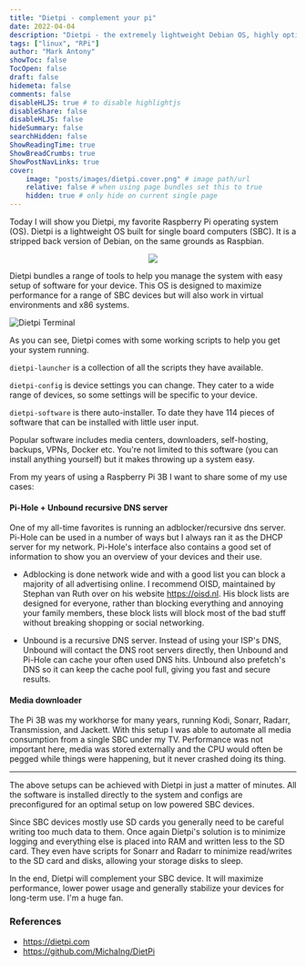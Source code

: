```yaml
---
title: "Dietpi - complement your pi"
date: 2022-04-04
description: "Dietpi - the extremely lightweight Debian OS, highly optimized for minimal CPU and RAM resource usage, ensuring your SBC always runs at its maximum potential."
tags: ["linux", "RPi"]
author: "Mark Antony"
showToc: false
TocOpen: false
draft: false
hidemeta: false
comments: false
disableHLJS: true # to disable highlightjs
disableShare: false
disableHLJS: false
hideSummary: false
searchHidden: false
ShowReadingTime: true
ShowBreadCrumbs: true
ShowPostNavLinks: true
cover:
    image: "posts/images/dietpi.cover.png" # image path/url
    relative: false # when using page bundles set this to true
    hidden: true # only hide on current single page
---
```


Today I will show you Dietpi, my favorite Raspberry Pi operating system (OS). Dietpi is a lightweight OS built for single board computers (SBC). It is a stripped back version of Debian, on the same grounds as Raspbian.

<p align="center">
<img src="../images/dietpi.logo.png" />
</p>

Dietpi bundles a range of tools to help you manage the system with easy setup of software for your device. This OS is designed to maximize performance for a range of SBC devices but will also work in virtual environments and x86 systems.

![Dietpi Terminal](../images/dietpi.terminal.png)

As you can see, Dietpi comes with some working scripts to help you get your system running.

```dietpi-launcher``` is a collection of all the scripts they have available.

```dietpi-config``` is device settings you can change. They cater to a wide range of devices, so some settings will be specific to your device.

```dietpi-software``` is there auto-installer. To date they have 114 pieces of software that can be installed with little user input.

Popular software includes media centers, downloaders, self-hosting, backups, VPNs, Docker etc. You're not limited to this software (you can install anything yourself) but it makes throwing up a system easy.

From my years of using a Raspberry Pi 3B I want to share some of my use cases:

#### Pi-Hole + Unbound recursive DNS server
One of my all-time favorites is running an adblocker/recursive dns server. Pi-Hole can be used in a number of ways but I always ran it as the DHCP server for my network. Pi-Hole's interface also contains a good set of information to show you an overview of your devices and their use.

+ Adblocking is done network wide and with a good list you can block a majority of all advertising online. I recommend OISD, maintained by Stephan van Ruth over on his website https://oisd.nl. His block lists are designed for everyone, rather than blocking everything and annoying your family members, these block lists will block most of the bad stuff without breaking shopping or social networking.

+ Unbound is a recursive DNS server. Instead of using your ISP's DNS, Unbound will contact the DNS root servers directly, then Unbound and Pi-Hole can cache your often used DNS hits. Unbound also prefetch's DNS so it can keep the cache pool full, giving you fast and secure results.


#### Media downloader
The Pi 3B was my workhorse for many years, running Kodi, Sonarr, Radarr, Transmission, and Jackett. With this setup I was able to automate all media consumption from a single SBC under my TV. Performance was not important here, media was stored externally and the CPU would often be pegged while things were happening, but it never crashed doing its thing. 

---
The above setups can be achieved with Dietpi in just a matter of minutes. All the software is installed directly to the system and configs are preconfigured for an optimal setup on low powered SBC devices.

Since SBC devices mostly use SD cards you generally need to be careful writing too much data to them. Once again Dietpi's solution is to minimize logging and everything else is placed into RAM and written less to the SD card. They even have scripts for Sonarr and Radarr to minimize read/writes to the SD card and disks, allowing your storage disks to sleep.

In the end, Dietpi will complement your SBC device. It will maximize performance, lower power usage and generally stabilize your devices for long-term use. I'm a huge fan.

### References

* <https://dietpi.com>
* <https://github.com/MichaIng/DietPi>